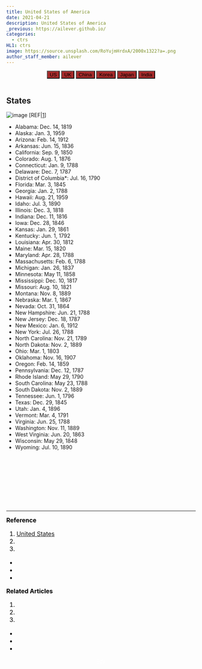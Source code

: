 ```yaml
---
title: United States of America
date: 2021-04-21
description: United States of America
_previous: https://ailever.github.io/
categories:
  - ctrs
HL1: ctrs
image: https://source.unsplash.com/RoYujmHrdxA/2000x1322?a=.png
author_staff_member: ailever
---
```


<!-- Top Block -->
<div align="center" class="top_btn_box">
  <button class="top_btn" type="button" style="background-color:brown;" onclick="location.href='https://ailever.github.io/ctrs/2021/04/21/en-united-states/'">US</button>
  <button class="top_btn" type="button" style="background-color:brown;" onclick="location.href='https://ailever.github.io/ctrs/2021/04/21/en-united-kingdom/'">UK</button>
  <button class="top_btn" type="button" style="background-color:brown;" onclick="location.href='https://ailever.github.io/ctrs/2021/04/21/en-china/'">China</button>
  <button class="top_btn" type="button" style="background-color:brown;" onclick="location.href='https://ailever.github.io/ctrs/2021/04/21/en-korea/'">Korea</button>
  <button class="top_btn" type="button" style="background-color:brown;" onclick="location.href='https://ailever.github.io/ctrs/2021/04/21/en-japan/'">Japan</button>
  <button class="top_btn" type="button" style="background-color:brown;" onclick="location.href='https://ailever.github.io/ctrs/2021/04/21/en-india/'">India</button>
</div><br>
<!-- Top Block -->


## States
![image](https://user-images.githubusercontent.com/52376448/115571217-c2947e00-a2f9-11eb-8641-5e2de7bf45ec.png)
[REF|<a href="#REF">1</a>]
- Alabama: Dec. 14, 1819
- Alaska: Jan. 3, 1959
- Arizona: Feb. 14, 1912
- Arkansas: Jun. 15, 1836
- California: Sep. 9, 1850
- Colorado: Aug. 1, 1876
- Connecticut: Jan. 9, 1788
- Delaware: Dec. 7, 1787
- District of Columbia*: Jul. 16, 1790
- Florida: Mar. 3, 1845
- Georgia: Jan. 2, 1788
- Hawaii: Aug. 21, 1959
- Idaho: Jul. 3, 1890
- Illinois: Dec. 3, 1818
- Indiana: Dec. 11, 1816
- Iowa: Dec. 28, 1846
- Kansas: Jan. 29, 1861
- Kentucky: Jun. 1, 1792
- Louisiana: Apr. 30, 1812
- Maine: Mar. 15, 1820
- Maryland: Apr. 28, 1788
- Massachusetts: Feb. 6, 1788
- Michigan: Jan. 26, 1837
- Minnesota: May 11, 1858
- Mississippi: Dec. 10, 1817
- Missouri: Aug. 10, 1821
- Montana: Nov. 8, 1889
- Nebraska: Mar. 1, 1867
- Nevada: Oct. 31, 1864
- New Hampshire: Jun. 21, 1788
- New Jersey: Dec. 18, 1787
- New Mexico: Jan. 6, 1912
- New York: Jul. 26, 1788
- North Carolina: Nov. 21, 1789
- North Dakota: Nov. 2, 1889
- Ohio: Mar. 1, 1803
- Oklahoma: Nov. 16, 1907
- Oregon: Feb. 14, 1859
- Pennsylvania: Dec. 12, 1787
- Rhode Island: May 29, 1790
- South Carolina: May 23, 1788
- South Dakota: Nov. 2, 1889
- Tennessee: Jun. 1, 1796
- Texas: Dec. 29, 1845
- Utah: Jan. 4, 1896
- Vermont: Mar. 4, 1791
- Virginia: Jun. 25, 1788
- Washington: Nov. 11, 1889
- West Virginia: Jun. 20, 1863
- Wisconsin: May 29, 1848
- Wyoming: Jul. 10, 1890

<!-- Content Block -->
<div align="left" style="font-size:medium;font-weight:normal;color:black;background-color:unset;">　<br><br></div>
<div align="left" style="font-size:medium;font-weight:normal;color:black;background-color:unset;">　<br><br></div>
<div align="left" style="font-size:medium;font-weight:normal;color:black;background-color:unset;">　<br><br></div>
<!-- Content Block -->

---

<!-- Reference Block -->
<div align="left" style="font-size:medium;font-weight:normal;color:black;background-color:unset;">
<b id='REF'>Reference</b>
<ol>
  <li><a href="https://en.wikipedia.org/wiki/United_States">United States</a></li>
  <li><a href="#"></a></li>
  <li><a href="#"></a></li>
</ol>
<ul>
  <li><a href="#"></a></li>
  <li><a href="#"></a></li>
  <li><a href="#"></a></li>
</ul>
</div>
<!-- Reference Block -->

<!-- Article Block -->
<div align="left" style="font-size:medium;font-weight:normal;color:black;background-color:unset;">
<b id='ART'>Related Articles</b>
<ol>
  <li><a href="#"></a></li>
  <li><a href="#"></a></li>
  <li><a href="#"></a></li>
</ol>
<ul>
  <li><a href="#"></a></li>
  <li><a href="#"></a></li>
  <li><a href="#"></a></li>
</ul>
</div>
<!-- Article Block -->

<!-- Bottom Block -->
<div align="center" class="bottom_btn_box">
  <span class="bottom_btn"><a href="https://github.com/ailever/ailever.github.io/blob/master/_posts/ctrs/2021-04-21-en-united-states.md" target="_blank" style="color:white">Edit</a></span>
</div>
<!-- Bottom Block -->

<!-- Notice
# Mathematical Expression
- outline : $  $
- inline  : $$  $$

# Default Div Tag
- align : left, right, center
- font-size : xx-small, x-small, small, medium, large, x-large, xx-large
- font-weight : normal, bold
- color : red, orange, yellow, green, cyan, blue, purple, pink, white, gray, brown
- background-color : red, orange, yellow, green, cyan, blue, purple, pink, white, gray, brown

# Html Ref
- color code : https://htmlcolorcodes.com/
- tags : https://www.w3schools.com/tags/default.asp
- attributes : https://www.w3schools.com/tags/ref_attributes.asp
Notice -->




